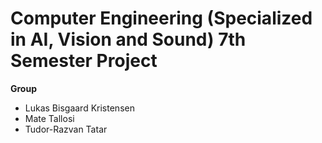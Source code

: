 # Computer Engineering (Specialized in AI, Vision and Sound) 7th Semester Project

**Group**
- Lukas Bisgaard Kristensen
- Mate Tallosi
- Tudor-Razvan Tatar
